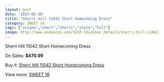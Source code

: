 ```yaml
---
layout: post
date: '2017-02-10'
title: "Sherri Hill 11042 Short Homecoming Dress"
category: SWEET 16
tags: ["unique","short","sherri","style","hill"]
image: http://www.eudances.com/5207-thickbox_default/sherri-hill-11042-short-homecoming-dress.jpg
---
```

Sherri Hill 11042 Short Homecoming Dress

On Sales: **$470.99**
<a href="https://www.eudances.com/en/sweet-16/1752-sherri-hill-11042-short-homecoming-dress.html"><amp-img layout="responsive" width="600" height="600" src="//www.eudances.com/5207-thickbox_default/sherri-hill-11042-short-homecoming-dress.jpg" alt="Sherri Hill 11042 Short Homecoming Dress 0" /></a>
<a href="https://www.eudances.com/en/sweet-16/1752-sherri-hill-11042-short-homecoming-dress.html"><amp-img layout="responsive" width="600" height="600" src="//www.eudances.com/5208-thickbox_default/sherri-hill-11042-short-homecoming-dress.jpg" alt="Sherri Hill 11042 Short Homecoming Dress 1" /></a>

Buy it: [Sherri Hill 11042 Short Homecoming Dress](https://www.eudances.com/en/sweet-16/1752-sherri-hill-11042-short-homecoming-dress.html "Sherri Hill 11042 Short Homecoming Dress")

View more: [SWEET 16](https://www.eudances.com/en/18-sweet-16 "SWEET 16")